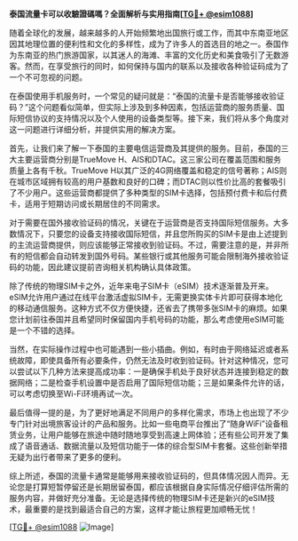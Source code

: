 **泰国流量卡可以收驗證碼嗎？全面解析与实用指南[[TG💪+ @esim1088](https://t.me/s/esim1088)]**

随着全球化的发展，越来越多的人开始频繁地出国旅行或工作，而其中东南亚地区因其地理位置的便利性和文化的多样性，成为了许多人的首选目的地之一。泰国作为东南亚的热门旅游国家，以其迷人的海滩、丰富的文化历史和美食吸引了无数游客。然而，在享受旅行的同时，如何保持与国内的联系以及接收各种验证码成为了一个不可忽视的问题。

在泰国使用手机服务时，一个常见的疑问就是：“泰国的流量卡是否能够接收验证码？”这个问题看似简单，但实际上涉及到多种因素，包括运营商的服务质量、国际短信协议的支持情况以及个人使用的设备类型等。接下来，我们将从多个角度对这一问题进行详细分析，并提供实用的解决方案。

首先，让我们来了解一下泰国的主要电信运营商及其提供的服务。目前，泰国的三大主要运营商分别是TrueMove H、AIS和DTAC。这三家公司在覆盖范围和服务质量上各有千秋。TrueMove H以其广泛的4G网络覆盖和稳定的信号著称；AIS则在城市区域拥有较高的用户基数和良好的口碑；而DTAC则以性价比高的套餐吸引了不少用户。这些运营商都提供了多种类型的SIM卡选择，包括预付费卡和后付费卡，适用于短期访问或长期居住的不同需求。

对于需要在国外接收验证码的情况，关键在于运营商是否支持国际短信服务。大多数情况下，只要您的设备支持接收国际短信，并且您所购买的SIM卡是由上述提到的主流运营商提供，则应该能够正常接收到验证码。不过，需要注意的是，并非所有的短信都会自动转发到国外号码。某些银行或其他服务可能会限制海外接收验证码的功能，因此建议提前咨询相关机构确认具体政策。

除了传统的物理SIM卡之外，近年来电子SIM卡（eSIM）技术逐渐普及开来。eSIM允许用户通过在线平台激活虚拟SIM卡，无需更换实体卡片即可获得本地化的移动通信服务。这种方式不仅方便快捷，还省去了携带多张SIM卡的麻烦。如果您计划前往泰国并且希望同时保留国内手机号码的功能，那么考虑使用eSIM可能是一个不错的选择。

当然，在实际操作过程中也可能遇到一些小插曲。例如，有时由于网络延迟或者系统故障，即使具备所有必要条件，仍然无法及时收到验证码。针对这种情况，您可以尝试以下几种方法来提高成功率：一是确保手机处于良好状态并连接到稳定的数据网络；二是检查手机设置中是否启用了国际短信功能；三是如果条件允许的话，可以考虑切换至Wi-Fi环境再试一次。

最后值得一提的是，为了更好地满足不同用户的多样化需求，市场上也出现了不少专门针对出境旅客设计的产品和服务。比如一些电商平台推出了“随身WiFi”设备租赁业务，让用户能够在旅途中随时随地享受到高速上网体验；还有些公司开发了集成了语音通话、数据流量以及短信功能于一体的综合型SIM卡套餐。这些创新举措无疑为出行者带来了更多的便利。

综上所述，泰国的流量卡通常是能够用来接收验证码的，但具体情况因人而异。无论您是打算短暂停留还是长期居留泰国，都应该根据自身实际情况仔细评估所需的服务内容，并做好充分准备。无论是选择传统的物理SIM卡还是新兴的eSIM技术，最重要的是找到最适合自己的方案，这样才能让旅程更加顺畅无忧！

[[TG💪+ @esim1088](https://t.me/s/esim1088) ![Image](https://i.postimg.cc/4NQfJmqS/Snipaste-2025-05-13-00-14-12.png)]